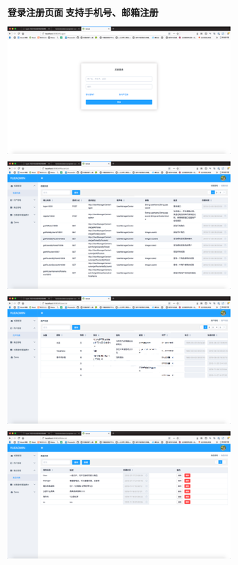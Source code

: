 ## 登录注册页面 支持手机号、邮箱注册
![alt](screenshort/logon.png)

![alt](screenshort/routerManager.png)

![alt](screenshort/userManager.png)

![alt](screenshort/roleManager.png)

